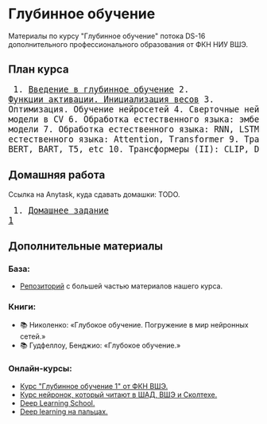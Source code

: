 # Глубинное обучение 

Материалы по курсу "Глубинное обучение" потока DS-16 дополнительного профессионального образования от ФКН НИУ ВШЭ.

## План курса
<big><pre>
    1.  [Введение в глубинное обучение](./week01)
    2.  [Функции активации. Инициализация весов](./week02)
    3.  Оптимизация. Обучение нейросетей
    4.  Сверточные нейросети
    5.  Генеративные модели в CV
    6.  Обработка естественного языка: эмбеддинги и языковые модели
    7.  Обработка естественного языка: RNN, LSTM, Seq2seq
    8.  Обработка естественного языка: Attention, Transformer
    9.  Трансформеры (I): GPT-n, BERT, BART, T5, etc
    10. Трансформеры (II): CLIP, DALL-E, DDPM, etc
</pre></big>

## Домашняя работа

Ссылка на Anytask, куда сдавать домашки: TODO.

<big><pre>
    1.  [Домашнее задание 1](./hometasks/hometask_1.ipynb)
</pre></big>

## Дополнительные материалы

### База:

- [Репозиторий](https://github.com/hdrbv/deep_learning_hse/tree/main/2024-spring) c большей частью материалов нашего курса.

### Книги:

- 📚 Николенко: «Глубокое обучение. Погружение в мир нейронных сетей.»
- 📚 Гудфеллоу, Бенджио: «Глубокое обучение.»

### Онлайн-курсы:

- [Курс "Глубинное обучение 1" от ФКН ВШЭ.](https://www.youtube.com/playlist?list=PLEwK9wdS5g0q1A2aQI83jeaRPwhBZhprY)
- [Курс нейронок, который читают в ШАД, ВШЭ и Сколтехе.](https://github.com/yandexdataschool/Practical_DL/tree/master)
- [Deep Learning School.](https://www.youtube.com/watch?v=At8_Sc7AQsg&list=PL0Ks75aof3Th84kETSlJq_ja-xqLtWov1)
- [Deep learning на пальцах.](https://dlcourse.ai)